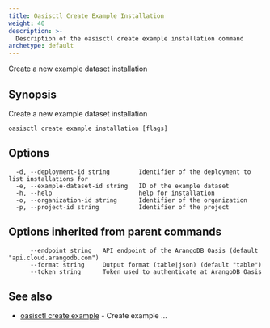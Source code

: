 ```yaml
---
title: Oasisctl Create Example Installation
weight: 40
description: >-
  Description of the oasisctl create example installation command
archetype: default
---
```

Create a new example dataset installation

## Synopsis

Create a new example dataset installation

```
oasisctl create example installation [flags]
```

## Options

```
  -d, --deployment-id string        Identifier of the deployment to list installations for
  -e, --example-dataset-id string   ID of the example dataset
  -h, --help                        help for installation
  -o, --organization-id string      Identifier of the organization
  -p, --project-id string           Identifier of the project
```

## Options inherited from parent commands

```
      --endpoint string   API endpoint of the ArangoDB Oasis (default "api.cloud.arangodb.com")
      --format string     Output format (table|json) (default "table")
      --token string      Token used to authenticate at ArangoDB Oasis
```

## See also

* [oasisctl create example](create-example.md)	 - Create example ...

